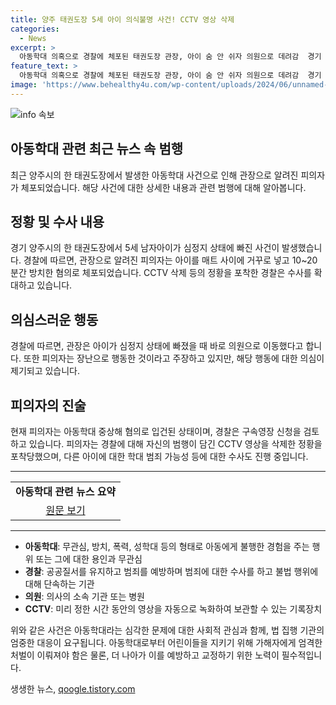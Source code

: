 ```yaml
---
title: 양주 태권도장 5세 아이 의식불명 사건! CCTV 영상 삭제
categories:
  - News
excerpt: >
  아동학대 의혹으로 경찰에 체포된 태권도장 관장, 아이 숨 안 쉬자 의원으로 데려감  경기 양주시의 한 태권도장에서 5세 아이가 심정지에 빠지는 사건이 발생했습니다. 관장 B씨는 아이를 매트 사이에 거꾸로 넣고 방치한 혐의로 체포되었고, CCTV 삭제 등 추가적 수사가 이뤄지고 있습니다. B씨는 장난이라 주장했지만, 경찰은 아동학대 가능성 등으로 수사를 확대 중이며 구속영장 신청도 검토 중에 있습니다.
feature_text: >
  아동학대 의혹으로 경찰에 체포된 태권도장 관장, 아이 숨 안 쉬자 의원으로 데려감  경기 양주시의 한 태권도장에서 5세 아이가 심정지에 빠지는 사건이 발생했습니다. 관장 B씨는 아이를 매트 사이에 거꾸로 넣고 방치한 혐의로 체포되었고, CCTV 삭제 등 추가적 수사가 이뤄지고 있습니다. B씨는 장난이라 주장했지만, 경찰은 아동학대 가능성 등으로 수사를 확대 중이며 구속영장 신청도 검토 중에 있습니다.
image: 'https://www.behealthy4u.com/wp-content/uploads/2024/06/unnamed-file.png'
---
```


<p><img src="https://www.behealthy4u.com/wp-content/uploads/2024/06/unnamed-file.png" alt="info 속보" /></p>

<h2>아동학대 관련 최근 뉴스 속 범행</h2>

<p data-ke-size="size16">최근 양주시의 한 태권도장에서 발생한 아동학대 사건으로 인해 관장으로 알려진 피의자가 체포되었습니다. 해당 사건에 대한 상세한 내용과 관련 범행에 대해 알아봅니다.</p>

<h2 data-ke-size="size26">정황 및 수사 내용</h2>

<p data-ke-size="size16">경기 양주시의 한 태권도장에서 5세 남자아이가 심정지 상태에 빠진 사건이 발생했습니다. 경찰에 따르면, 관장으로 알려진 피의자는 아이를 매트 사이에 거꾸로 넣고 10~20분간 방치한 혐의로 체포되었습니다. CCTV 삭제 등의 정황을 포착한 경찰은 수사를 확대하고 있습니다.</p>

<h2 data-ke-size="size26">의심스러운 행동</h2>

<p data-ke-size="size16">경찰에 따르면, 관장은 아이가 심정지 상태에 빠졌을 때 바로 의원으로 이동했다고 합니다. 또한 피의자는 장난으로 행동한 것이라고 주장하고 있지만, 해당 행동에 대한 의심이 제기되고 있습니다.</p>

<h2 data-ke-size="size26">피의자의 진술</h2>

<p data-ke-size="size16">현재 피의자는 아동학대 중상해 혐의로 입건된 상태이며, 경찰은 구속영장 신청을 검토하고 있습니다. 피의자는 경찰에 대해 자신의 범행이 담긴 CCTV 영상을 삭제한 정황을 포착당했으며, 다른 아이에 대한 학대 범죄 가능성 등에 대한 수사도 진행 중입니다.</p>

<hr>

<table>
    <tbody>
        <tr>
            <td style="text-align: center; height: 17px;"><b>아동학대 관련 뉴스 요약</b></td>
        </tr>
        <tr>
            <td style="text-align: center; height: 17px;"><a href="https://www.example.com/news">원문 보기</a></td>
        </tr>
    </tbody>
</table>

<hr>

<ul>
    <li><b>아동학대</b>: 무관심, 방치, 폭력, 성학대 등의 형태로 아동에게 불행한 경험을 주는 행위 또는 그에 대한 용인과 무관심</li>
    <li><b>경찰</b>: 공공질서를 유지하고 범죄를 예방하며 범죄에 대한 수사를 하고 불법 행위에 대해 단속하는 기관</li>
    <li><b>의원</b>: 의사의 소속 기관 또는 병원</li>
    <li><b>CCTV</b>: 미리 정한 시간 동안의 영상을 자동으로 녹화하여 보관할 수 있는 기록장치</li>
</ul>

<p data-ke-size="size16">위와 같은 사건은 아동학대라는 심각한 문제에 대한 사회적 관심과 함께, 법 집행 기관의 엄중한 대응이 요구됩니다. 아동학대로부터 어린이들을 지키기 위해 가해자에게 엄격한 처벌이 이뤄져야 함은 물론, 더 나아가 이를 예방하고 교정하기 위한 노력이 필수적입니다.</p>
생생한 뉴스, <a href="https://qoogle.tistory.com" rel="dofollow">qoogle.tistory.com</a>


